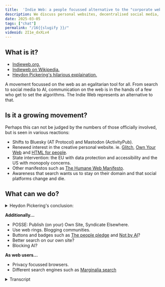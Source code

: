 ```yaml
---
title:  'Indie Web: a people focussed alternative to the "corporate web"'
description: We discuss personal websites, decentralised social media, Web mentions and things we think make up the Indie Web.
date: 2025-03-05
tags: ["chat"]
permalink: "/16{{slugify }}/"
videoid: 2I1e_dxXLv4
---
```

 

## What is it?

 - [Indieweb.org.](https://indieweb.org/)
 - [Indieweb on Wikipedia.](https://en.wikipedia.org/wiki/IndieWeb)
 - [Heydon Pickering's hilarious explaination.](https://briefs.video/videos/why-the-indieweb/)

 A movement focussed on the web as an egalitarian tool for all. From search to social media to AI, communication on the web is in the hands of a few who get to set the algorithms. The Indie Web represents an alternative to that.

 ## Is it a growing movement?

Perhaps this can not be judged by the numbers of those officially involved, but is seen in various reactions:

- Shifts to Bluesky (AT Protocol) and Mastodon (ActivityPub).
- Renewed interest in the creative personal website. ie. [Glitch](https://glitch.com/), [Own Your Web](https://newsletter.ownyourweb.site/) and [HTML for people](https://www.htmlforpeople.com/).
- State intervention: the EU with data protection and accessibility and the US with monopoly concerns.
- Other manifestos such as [The Humane Web Manifesto](https://humanewebmanifesto.com/).
- Awareness that search wants us to stay on their domain and that social platforms change and die.

## What can we do?

<details> 
<summary> Heydon Pickering's conclusion:</summary>


1. As a content creator, you can reclaim your content from big corporate silos and self-host it. This way your content is your content and you don’t lose anything when Mega Surveillance Media Co decides to kick you off their platform or goes bust. You get to do simple things like edit your content after it’s published and you won’t inadvertently lure people into the clutches of nazi propagandists sharing the same contaminated space.
2. Just because you publish independently, doesn't mean you have to be isolated. You can syndicate your content with technologies like RSS, and invite engagement by implementing a backfeed using standards like [Webmentions](https://indieweb.org/Webmention).
3. As a consumer of content, do not engage with awful people saying awful things. Engaging with them, even to condemn them, only legitimates them and normalizes their bullshit.
4. And finally: the man who entered the Capitol building and had a fatal heart attack did not do so by accidentally electrocuting his own dick with a taser. He just got himself overexcited from all the anger he was being told he should be feeling. Don’t believe everything you read.

 From [Why The Indieweb](https://briefs.video/videos/why-the-indieweb/)
</details> 


**Additionally...**

- POSSE: Publish (on your) Own Site, Syndicate Elsewhere.
- Use web rings. Blogging communities.
- Buttons and badges such as [The people pledge](https://people.pledge.party/) and [Not by AI](https://notbyai.fyi/)?
- Better search on our own site?
- Blocking AI?

**As web users...**

- Privacy focussed browsers.
- Different search engines such as [Marginalia search](https://marginalia-search.com/)


<details> 
<summary> Transcript</summary>




[00:00:05] **Nathan Wrigley:** Hello there and welcome. Today we're talking about Indie Web, a people-focused alternative to the corporate web. We're asking ourselves what is it, and assuming it's a good thing, how can we get involved? We'd appreciate any input by those who know more than we do, either as a future guest on this show or with comments on our YouTube post.

Speaking of which. Apologies to anybody who is audio only listening. They might be expecting something more on building 11 static sites. But yeah, we did two episodes on that, but they were only suitable for the YouTube channel. So we're gonna be talking about the indie web today, and as always. David Waumsley.

How are you doing, David? 

[00:00:46] **David Waumsley:** Yeah, I'm really good. I'm pleased to be doing this one because, for the last couple, it's been on me to try and bluff my way through how to use this kind of new platform. And now this is something where, you introduced me to most things with the D web, but I'm still trying to.

Grapple with what that is and how I can employ that in my work, particularly with client work. But yeah. Yeah, so it's nice. I can just hand much of this over to you, but we have got some show notes, which I've prepared. 

[00:01:17] **Nathan Wrigley:** Yeah. I'll show the show notes in a minute, but I want to be very careful to caveat mTOR, make the case that I don't really.

Practice what I preach here. I follow the indie web stuff from a distance. and where I can, I, I participate not in terms of, time, but in terms of the, things that are out there. I try to use some of those things, but I am no means an expert in this. But it's a fascinating thing and it'd be interesting to see how it, grows or otherwise in the future and what the incentives are and how it might be more aligned with, I don't know, a people first approach to the, internet, that kind of thing.

Shall I share our show notes? 

[00:01:55] **David Waumsley:** Yeah, absolutely. For me it's just that most of the things that come up here are things that you've been onto ahead of me or pointed me to, so it's quite interesting this, yeah. So 

[00:02:05] **Nathan Wrigley:** yeah, and, I get my information from a really broad range of sources. So some of them, really not very well aligned to the indie web, so proprietary social media platforms where these kind of bits of information commonly, but also from listening to.

An eclectic range of chats around the, internet space. So obviously I primarily do WordPress based content, but listening to chats, more about the internet as a whole and what's going on out there. There's loads of information, and I think this is a really interesting topic, a topic of our time really, if you're involved in the internet, but you have a slight suspicion that.

The corporations have taken over and made it into a place which isn't incentivized for humans, but for algorithms and profit. 

[00:02:53] **David Waumsley:** Yeah, exactly. So I guess discovering what it is, we'd have to go first to indie web.org. And for those who are viewing, I'm just gonna go over to their site over here, and that's a title really of our show, is that it's a people focused alternative to the corporate web.

There's a lot more here. it is. Still a very active thing. As we can see down here, there are still meetups and camps that go on with that. I can see this one here. I can see Jen Simmons here. Yeah. attending one of these, to me it feels like when I. I really haven't gone through this site, but when I was looking through, how to get started with it, a lot of the resources to get you going were ironically, I guess in the same way we're doing this on YouTube, but there were YouTube videos, from sort of 10 years ago.

But I guess the, point behind this hasn't changed. It's just hard to judge how active this kind of thing is. 

[00:03:53] **Nathan Wrigley:** Yeah. And also geographically, it's interesting as well. 'cause I, I dunno if you can just scroll down once more, and just pause there. If you just hover there for a minute, you'll see that quite a lot of it is based in, seems to be based at the minute, at least anyway in, in Europe.

And, but I don't know if that's the case. It may be that this is more broadly spread out, but also it does seem to be underpinned by some kind of principle. Again, if you scroll to the top of the page, there's a link out right to the very, very top. There's a link to, where it says we are, a community of independent and personal websites, based on principles.

And that obviously is a link. and the principles are owning your domain and using it as your primary online identity. Something I think most people in the WordPress space would align with publishing on your own site first, optionally elsewhere, and owning your own content. So it's this idea of, just you are the, gatekeeper of it all.

And you don't first lean into some third party service like Facebook or Twitter. You do all of the publishing on your own content, which then you have control over. And if you choose to do anything, you would then cross post or what have you. from there, and obviously platforms like Mastodon and Activity Pub, the protocol behind it are enabling it so that your website can become a first ci, first citizen on the internet as well.

So yeah, there we go. That's roughly it. And also 

[00:05:24] **David Waumsley:** something I didn't pick up on before until I went to Wikipedia. It actually lists out their 10 core principles, which I don't think we'll go through them all 'cause I don't know if I understand them all. But, It was interesting. Just before we press record, you were saying, oh, one of the guys who lives quite locally to you?

[00:05:41] **Nathan Wrigley:** yeah, not, really know so much, but I've had a few interactions with him on social media. So a guy called Kevin Marks and he appeared. The, only reason I know Kevin is I don't know him, I've never met him. I've only had literally two or three exchanges on Twitter, but he, he used to appear regularly on a, chat.

It's a video chat that I watch and listen to called, it used to be called this Week in Google, and now it's changed to intelligent machines. But the, point is, it's the same thing. And so I heard of him and he, regularly came on that show and outlined a lot of the different bits and pieces that were going on in the indie website.

I think that was my first point of contact. but there's Tanex, Selleck, Amber Case, Aaron I dunno how you pronounce that. KY or something like that. Yeah. crystal Beasley and, Kevin there, they seems to be the main proponents, but it seems to be a very human centered, approach, which aligns with what I think.

So it's nice. I. 

[00:06:40] **David Waumsley:** I think my, apart from some of the things that you mentioned, which really didn't click in as being part of the indie web, my first real introduction was, and I really didn't know about Hayden Pickering, but he did this video once, going back to 2021 called Why The Indie Web?

Yeah. And it is, his videos are all hilarious and he gets, he makes so many points in a very short video. They're usually only about seven, nearly eight minutes long on this one. And there's a transcript definitely worth watching. It's hilarious. It really goes through the whole history of the web and how we are where we are now.

and highlights this with, the need to. Take the web, which was something free that we all became accustomed to, to make this into something profitable. So you can sell barbecue sets in his case video. But yeah, and he also has some main points about the indie web, about taking control of that.

But 

[00:07:37] **Nathan Wrigley:** it's I think we need to be forgiving of ourselves. Like that video is really well done, by the way. It's a perfect encapsulation of the whole thing, but, it's. I don't think anybody knew what was gonna happen on the internet. I, don't think there was like this cabal of people robbing their hands together, aha, it's gonna go perfectly in this direction.

It just ended up the way it ended up, because it just did platforms like. Facebook and what have you. Came along and offered us something, which apparently we wanted, and then once it was established that we wanted it, the profit margin and, the incalculable easy for me to say, incalculable wealth that could be made from a platform which had no boundaries of geography, seemingly no ceiling on the number of users that were prepared to spend hours of their day involved in that platform.

And is it any wonder that. It became a corporate thing and billions of dollars were generated and that whole profit motive then seems to have a life of its own. And it gets worse. And it gets worse. And we are where we are. 

[00:08:47] **David Waumsley:** Yeah, exactly. I think a lot of talks on it, and I think possibly in that video of Hayden, he says, and now to introduce the villain capitalism.

in some ways we didn't really see it. We, see it now retrospectively as that because we realize that when you put something like the internet and what it's become over time, that obviously it's gonna get distorted by the, current mode of capitalism. people need to earn money from it.

So it's distorted this kind of essentially free web that we were given, to use for our own communication. It's got lost, In these big Yeah. Big giants who own the algorithms and obviously, change the way that all of us behave and the types of communication we have each other with each other.

Yeah. And 

[00:09:38] **Nathan Wrigley:** I 

think, we've slowly but surely given over our perception of what's normal on the internet. if you rewind right to the beginning when it was CERN and The, really going right back up on it and things like that where people were just academically.

Curiously. Oh hyperlinks. Tim Burners Lee. Oh, look at that. I can put a link behind this word and that will open up a page somewhere else on this diaspora of servers. And it, that was just faab fabulously philanthropic. It felt like, there's, there was no profit motive. And then. People discovered, oh, you can set cookies.

Oh, that's interesting. cookies I think probably were in initially just for state maintaining are you logged in? Are you not logged in? And then clever people thought, oh, we can do a little bit more with that. We can, we can track you across things and suddenly there's a profit motive for capturing your attention and keeping you on there longer.

And, we are where we are, but luckily. The underpinnings haven't changed. The tech, the technologies, the stack behind the internet may is the same. Yes. So we don't have to keep going in the direction that the corporations are pulling us. We can just reign it back and go back to it just being a bunch of links without cookies and without tracking and without, the millions of dollars generated.

Yeah, 

[00:11:02] **David Waumsley:** we 

[00:11:03] **Nathan Wrigley:** found 

[00:11:03] **David Waumsley:** the need to do that. And big corporations like Google, Microsoft, Adobe, all of them are involved in. The building and, and working together on browsers, the building of CSS. And, in some ways, the, web is stronger than it's ever been because we all realize that it is what it was intended to be.

Something for everybody on everything, this one, standard that we all use. So I think in some ways that's backing forth. So I think, it. In some ways the next question I put on the notes here, which we might as well move into, is this was my sense of it when going to the indie web.

So I hear about it. I, for me, it was Hayden's video. I go and look up the site of what's this indie web people are talking of, and then I don't really get a sense of whether it's growing and it's still very difficult to know that as a sort of movement, but. You said this, and I wrote it as exactly the same notes when we were talking earlier, that I don't think it can be measured as a sort of movement of the numbers of people or the meetings that they have there.

It shows itself through different reactions. 

[00:12:09] **Nathan Wrigley:** Yeah, and I, my, my end. Expectation is that it, might be growing, but I, would imagine it's growing at a fairly slow rate. And what I mean by that is you don't really hear the mainstream talking about any of this stuff. It does seem to be, a collection, a small collection of people who are interested in this.

And honestly, if you ask me to give you any commentary about. Almost any subject that humans talk about. I've got no interest in 99.9% of those subjects. There's a handful of things that I'm interested in, and I love those and I talk about 'em. the same's true about this, isn't it? Most people, you switch on your phone or you switch on the computer.

The only thing they care about is does it work and not, what's the moral basis for it or what is the, underlying protocol and where's the data going? It's if I click this, can I buy it? Okay, that works. Who cares? I don't because it, there's no, there's no violence associated with this.

There's no impediment to it working the fact that your data's being consumed here, there, and everywhere. I honestly think most people do not care so long as it works, and they're very happy with the trade off of you. Show me a ton of ads and I'll try to be inoculated against them. I'll try to ignore them, but if it's free, you show me ads.

That's fine. I think most people have that impression. But you and I are slightly different, I think. 

[00:13:34] **David Waumsley:** Yeah, I think you are ahead of me on that one because I didn't care too much about that kind of stuff. And there is a kind of irony. I mean it's slightly off the point here, we don't have the same kind of high streets that you would have certainly in the uk, that there was in the old days.

And you think. You don't know at the time, do you? You, work at a shop, you're busy, you want to buy other stuff from other shops, but you are busy working and stuff, so you buy from Amazon. Amazon then slowly starts to put. That shop outta business eventually. You are all outta business and you are only all buying from Amazon, But it's also, it's, you don't know you're destroying your own 

[00:14:10] **Nathan Wrigley:** industry yourself if you, yeah, but we're also in a curious time, like if you think about it, mass communication, I guess really you could begin that with something like the telephone, but the telephone was very much a one-to-one and it didn't have a, like a, it wasn't recording anything.

It really is only in the last 15 or so years. That, yes, people have been able to s have some sort of global conversation, like normal people. Obviously if you're the prime minister of the UK or the president of the us you've been able to have those conversations, but most of us don't. And now we're thrust into this scenario where you can, message people.

Anywhere in the world. And, I'm not sure as a species, we're quite ready for it, frankly, in rewind the clock, I don't know, a hundred years, 200 years, something like that, which in the, in, in the history of. Our species is not that long. You probably didn't really get much further than your front door.

On a typical year, you might wander a few hundred yards here, there and everywhere. There's no trains, there's no cars. Would've been an effort to own a horse and get anywhere on that would, it's still taken days, but the point is your world was. Much smaller. Yes. And we, have this impression that because it's now bigger and we're involved in global things, and I can, you are in Goa, I'm in Yorkshire, north Yorkshire, and yet here we are talking as if we're next door to, literally you could be sat next to me.

I can hear every word you're saying and every breath and everything. It's, yeah. Is that normal? I, don't know if that's. I don't know if that's a good idea in the end, 

[00:15:49] **David Waumsley:** but for us it feels like, I feel like I'm in the UK anyway when I'm talking to you because culturally I'm still Yeah, very much in the UK and that so full of that kind of news.

But anyways, yeah, so what's a couple? I was trying to get a few of the things where I think maybe the movement is shifting and I put some things down here. Which I think is quite interesting is, these kinda shifts that we've seen to say Blue Sky using the AT Protocol and Mastodon, which again, you were really early on in using Mastodon, where I thought, what is this?

Which is using Activity Pope, which is a standard, isn't it? It's a W three C standard. 

[00:16:29] **Nathan Wrigley:** Yeah. So this is the idea of replacing platforms with protocols. So instead of using Twitter or X, you use. Activity pub. so you know, anybody can use the activity pub protocol and build their own thing on top of it.

So Mastodon isn't what's powering the technology, it's the activity pub protocol. And you've seen moves in the WordPress space. We have the activity pub protocol, sorry, plugin. You have things like pixel fed and various things built on top. And so the idea is there's this interoperable layer.

and it's standards based. Anybody can, work with it. you can own your own instance of Mastodon, but the protocol is the thing that you're interested in, not the platform. And at the at, or I think it's at Protocol, which is the one that Blue Sky's using is, is similar but different.

the, one of the things that it hasn't yet done as of recording this, it hasn't, it hasn't gone. All in, in the same way that Activity Pub has, for example, I don't think you can move your account yet from one platform to another. so you don't own your data in that way. But the intention is that it will happen, but it hasn't happened yet.

I think they're trying to get their docs in a row, but this is, these two are moves to open up social, interactions. and any interaction, really any kind of activity on the internet and it to be built upon an open platform, which anybody can use. And so you can go to Mastodon and you won't be bombarded with ads.

There's no algorithm there trying to game your feed. You basically get a chronological feed of content produced by people in the order in which they produced it. So if you follow no people, your timeline is empty. If you follow 12 people, it will be fairly quiet. If you follow a thousand people, it'll be noisy.

but there won't be an algorithm trying to insert an ad or trying to say, this post will capture your attention. Let's put that in front of you 'cause you'll stay on for a bit longer. None of that. The thing is you could build that on top of activity pop, you could build that platform, but I expect not too many people would want to use it.

But anyway, 

[00:18:47] **David Waumsley:** yeah. And I suspect all the big moves to Masteron and Blue Sky. Blue sky particularly, I think coming so quickly is, due to the way that Twitter had gone, and the direction with that. And I think, it's. Perhaps the same. we'll look to those big players, but rather than being something that the indie web people think, no, I shouldn't have these algorithms affected me.

It really comes down to a sort of breaking point. The politics or really, or the disagree. for, me, 

[00:19:16] **Nathan Wrigley:** the break, that I needed was just realizing that my attention, I was not able to compete against the algorithm. I literally was unable to stop. Using the phone. I've, decided to call the phone from now on the rectangle.

That's what I'm gonna refer to it as. So I, refer to people staring at the rectangle. 'cause it gives it that 

[00:19:43] **David Waumsley:** what the heck 

[00:19:44] **Nathan Wrigley:** I don't know, like very third party It's bleak and it's a bit like something at the obelisk of 2001, a Space Odyssey or something like that. But, I was unable to stop doing it and I would be doing it at all times of the day, which I knew four in the morning.

Why the heck am I doing this? And I realized that it was because these algorithms had completely captured me and it was not in my interest to be staring at the, rectangle at four in the morning. 

[00:20:11] **David Waumsley:** And I think something which I certainly became aware of, I lost my Facebook. Access. so it was hacked in some way.

Somebody managed to do something, there was a security issue there, and, there was no way I could really convince them to put me back. And I had, a group which was growing there, so they, suddenly I couldn't communicate to this group that. I've gone, the person running this group and that, that was the thing that really attracted me to things like Facebook was only the groups and a special collection of people.

But I realized as I think more people do, as we see them come and go, that we know these platforms will eventually die. I. and others will take over. and if it's important for you to own your content, then you probably need to be looking. If it's disposable, then that's fine, isn't it? But if you, feel there's some value in keeping it and having an ownership over it, you do need to.

Find alternatives. 

[00:21:11] **Nathan Wrigley:** That's right. It's a really, peculiar trade off though, isn't it? because the platforms like Facebook, for example, have captured all the audience. I, my intuition is that Facebook might be in decline, but that is purely intuition. It's not based upon any data. but if you have your congregation for want of a better word, over on Facebook and like you, something happens and you lose access, that's gone.

it's completely gone. Growing an audience outside of Facebook, I think is really hard because Yeah. Or or YouTube or TikTok or whatever it may be. Because they do such a great job of if you are producing content, which their algorithm says, look, this is making, waves, therefore it's making our platform money.

They will then push the audience for you. They will make the audience for you. Yes. And so it's a real trade off. Trying to do it yourself is much harder. But obviously you own it, and if TikTok decides to shut you down, it doesn't matter. 

[00:22:12] **David Waumsley:** Yeah, there's a point actually later on that we'll get to that.

If there's any other points that we put on, whether it's growing or that, I put in maybe, state, sorry. the state interventions, the things that we're seeing with the eu with data protection, accessibility, and certainly with the US getting, having monopoly concerns over the likes of what Apple and Google do as well.

is that part of the, in some ways it's legislating against monopolies, which is what we're. I, guess everybody's worried about, 

[00:22:43] **Nathan Wrigley:** yeah, I don't really know, actually. obviously the things like the GDPR and the concern about where your data is held, if you are, typing on a keyboard in Germany, but the, result of that typing in gets saved to some server in the us.

I, think, that seems to be a topic of growing concern. It's so ephemeral though for most people to like, how do you capture that in the minds of most people? How do you get people to care about that? Because all that you care about is that the next time you go in, the pixels come back. I. Onto your screen and so okay, who did what When I wrote to John six months ago, let me just go back to that conversation with Jeff.

There it is. There's the conversation I had with John. I remember what we said. Now it's like, where was that data? I don't care. I care, but I don't think most people care. but that does seem to be a part. And, we're in a fairly fractured time in terms of inter international diplomacy and politics and things.

So it'd be interesting to see how these lines get drawn and whether. Whether we will be siloing our data inside of our own national boundaries more and more. But I don't know if it's a part of it. It feels like it is a part of it. Anybody that's watching this can tell us. 

[00:24:00] **David Waumsley:** And I think definitely what seems a part of it to me was, at the same time there was a lot of, confidence chats that I saw with a, a renewed interest and an encouragement by many to get creative again, as we did in the early web with HTML and CSS, and make your own personal sites, have your own ownership there. And, again, I something that you put me on to first. there was a newsletter Own your web. I'm just gonna Oh yeah, that's right on the screen.

Yeah. By met, Matt Ott there and yeah, I like this. That's, yeah, it's great. it just. It just encourages people that they can just build these websites together, as we did in the early days. And people have forgotten about it now. It's been taken over by everybody feels the easiest way is a, web builder or something.

So yeah, it's a really good series. and that led me on to realizing there were other services I wasn't aware of. Things like, glitch here, which is a little bit like, GitHub pages or, Netlify, which we use, but it's really a bit more aimed at free hosting for people who want to do their own basic sites.

Get started with HDML, maybe start with some templates, levity, which we've been talking around is, on the remix here for easy blogging with Eleventy is in here. So again, it's something that's been around for a while, but. Not hugely taken off though. 

[00:25:28] **Nathan Wrigley:** It's interesting how, like how we've entered this era I, and you keep calling it the subscription economy where you just pay a little bit and you have access to all this stuff, but you don't own any of it.

So in the case of music, you might pay Spotify $10 a month or something and once that elapses, the music's all gone. Whereas when you were a child and I, was a child, you, purchased the music and it was yours forever. And sure enough, you didn't have access to all the music and you thought long and hard about which CDs you were going to buy.

But thinking about it, in my childhood growing up, we, rented nothing. We had a mortgage on the house that we lived in, but everything, all transactions were a case of you pay for the thing and you get the thing and it's now yours to own. Whereas now we've definitely, there's a shift to, okay, I'll pay you a small amount on a monthly basis or an annual basis, or what have you.

And the trade off is that you won't ever own it, but it'll be yours during the period in which you are paying me. Of course the problem is when that, when you no longer can pay it, like you either choose not to pay it or you run outta money or you retire and suddenly realize that all these bills that you've been able to service for all this time are no longer possible, and suddenly all your access to the music is gone and you probably would've been better off building up a record collection all those years.

it's interesting. 

[00:26:56] **David Waumsley:** Yeah, absolutely. I, must, the other thing that I linked to on there, which I think is great 'cause it won't come up in search very Oh yeah. For people, which again, is fairly new and it's somebody just putting a starter for people who just wanna get back to those early days when you just wanna build something that you own yourself.

So I feel there is a big. Encouragement if you like. It's almost, it almost feels a little bit like the seventies just when punk came in. This idea that people could just get back and make music with three chords themselves with a bit of attitude rather than having to know all the sophisticated stuff.

And it feels a little bit like it's encouraging that, and for people to be a little bit more, as they were the websites. Most of the designs we do them to a formula. We've read something like StoryBrand and we know we need to write a certain type of headline and have this in a certain order.

our three benefits need to be listed after our value proposition. And in the early days when people had, geo cities and even MySpace to a certain degree, they were a bit wacky with their designs. so there's that going on. The idea of, showing your creativity through your own personal site and owning the data and sharing with the world, just any.

Interests and thoughts that you have. Yeah, and I think that's a loss, the idea that people, will go and set up Facebook 'cause it's easier to communicate with their friends. But there are less people now who, without any commercial reason, will set it up just as a way of self-expression. 

[00:28:25] **Nathan Wrigley:** Yeah. It really is.

Honestly, the internet is such a power for good, isn't it? It's such a, yeah. It's an amazing resource that humanity has. And it does seem a, shame, honestly. Looking back, I suppose to some extent it was inevitable that money was gonna get involved and take over the whole thing.

But it will be interesting to see if a proportion of the people can, can wrestle that maybe this isn't a situation where we're trying to, we're trying to make it either or. Yeah, it's more a situation of, okay, those that wanna roll their own and do the indie web thing, they, yes, they can do that. And the corporate stuff that can carry on as well.

And we can have a bit of both. Maybe that's the, sort of ideal, yeah. Seesaw of it all. 

[00:29:10] **David Waumsley:** And I think it's, it is in there. I think it's with the indie web, an alternative. And I think everybody needs an alternative. We, and that's it, isn't there? I think, we always need, I think commercialism has pushed forward the web to being what?

We couldn't imagine it being initially to what it is now, so it's needed there. But there is this point where it feels like if you're only on the web to server, a corporate, it's lost a lot. yeah. So what can we do? Let's have a, have I covered the points there? Oh, I did want to mention here, I'll bring it up here to the.

Humane Human Web. Hu 

[00:29:48] **Nathan Wrigley:** Humane. Sorry. Yeah, 

[00:29:49] **David Waumsley:** apologies. Humane Web 

[00:29:50] **Nathan Wrigley:** yesterday. There you go. 

[00:29:51] **David Waumsley:** Yeah, there's a lot of things like this. So this comes from Michelle Barker Set this up. she writes a lot on CSS and does some talks and that she's, I love that website by the way. You did. It's funny, you really like some bold stuff.

You see your, you, I laugh that. Yeah. Funny enough, I think you've a heart, you this personal expression stuff that you see with the insight. So you, always react to those. yeah. Yeah. yeah, so I, I think there's an overlap with lots of people doing these kind of various different things.

So her point is her point on the top there, what it's becoming, that the web is becoming hostile to humans, that people have been tracked and that their privacy is routinely violated. that search is just gonna giving you ads and everything. So her kind of take on it, is also from. Not just where the data goes, but also the eco-friendliness of stuff, and I think.

That's one of her big things. To make lighter websites that don't burn the planet is one of her big things on that, but made for humans again. And similarly, there are other things, let me just bring these up. People are wearing, taking badges and things like the people pledge. I, dunno if this is a good thing or not, whether it's just helping this particular domain to get a lot of attention or whether it's this kind of nice idea that you put a badge on your site, which is saying that.

You stand for these things, you're not gonna discriminate it or devalue anyone on the basis of their age, gender, identity, and other things. Like one, which I'm tempted to put on any site that I do, which is not by ai. yeah, exactly. Yeah. So you can have little badges like that. I don't know if that's connected with the, in a way it seems the same sort of move.

It's like positioning against a corporate direction, if you like. 

[00:31:44] **Nathan Wrigley:** Yeah. It's hard to encapsulate, isn't it? Because this whole movement isn't summed up in one trite little sentence. there's just some feeling in the back of my head about what it is, and. I can't encapsulate it perfectly.

if you, showed me a website and, and you asked me, does this align, I'm not sure does it, I'm not entirely sure, but there's a feeling and it, feels a little bit. philanthropic. It feels a little bit, I don't know, left-leaning for want of a better word. It seems to be more all embracing.

It's definitely not about making loads of money. I'm wondering secretly if we got all of the people involved in the indie web on a deep and profound level and, ask them, would you like to live in a commune? I wa I wonder what the answer would be. 

[00:32:34] **David Waumsley:** so yeah, so we've got, we're back to some Hi hippie 60 times up.

Yeah, that's right. Hugging trees. Yeah. It is a 

[00:32:41] **Nathan Wrigley:** bit, don't, it is a bit of that though. There is some of that sprinkled over the top of this without a doubt. Yeah. Okay. what can we do? Oh, sorry. Carry on. 

[00:32:50] **David Waumsley:** Yeah, no, it's the same thing. I, won't read out. it is. Fascinating Hayden Picker In's conclusion, but it's a lot to read out there what he says we should do.

But, I'll leave that on the site there. there was something which I was introduced to, actually it was by LA Zach Leatherman, the author of 11 two. We've been talking about. He did a talk, I think about five years ago or something on this, and he introduced me to this concept of Posse, which stands for Publish on your own site, syndicate elsewhere.

I love that. Which. Yeah, and I think that's something that you can start to do, can't you? With these protocols where you can start to say, okay, the, canonical. Link, the URL is yours and then your content goes out to all these other services to attract things. And yeah, he cites an example actually, Jeremy, Keith and his site, he's very good at being able to set these things up.

So almost he talks about it as well a lot. He's a big, Defender of the indie web. Of course, as you might expect with him, I can't really show you any examples of it, but basically, no, it's very much tied up with a band in a pub at the moment, isn't it? Yeah. Yes. But that's really how he's running his site.

He, he, it, always stays with him on his domain and it gets sent everywhere else. 

[00:34:13] **Nathan Wrigley:** there is a. I was just gonna say there's a lot of moves in WordPress at the moment to make this possible. So the PO protocol, which is built by a chap called Mattias Fle, he, he's building it. He's been, he now works for Automatic, but the idea is very much of that, it's that you publish on your own website and then.

It. Your website is the account on an activity pub related platform like Mastodon or Pixel Fed. So you publish it there and it's not cross posting, so it's not when you hit publish, it's not then pushing it out to Mastodon. It is. The Mastodon account. The website? Yes. The account. And that's hard to get your head around 'cause we're not used to that.

And then in the future, the, it's, built or being built. The idea is that if somebody comments on Mastodon or pixeled from that or any other platform on the, activity pod protocol, those comments come back into your WordPress post or page. And then if you reply that all gets sent out and it's all happening.

You, you've got that conversation on your own. Yes, your own website. It's fascinating. 

[00:35:26] **David Waumsley:** Yeah, I had a little look at that I was interested in. 'cause it wasn't high numbers for the plugin that goes that No, That allows you to do that easy. And I'm also looking at it because we've decided to not go the WordPress route and do it with 11 for us.

Yeah. I want to see if we can do this very same thing as well with us to have it. As a kind of comedy system to make sure that, there's this whole 

[00:35:45] **Nathan Wrigley:** thing called web mentions, but Exactly, that's as far as I can take you with that. I don't really know how that would be implemented or what that really encapsulates, but I know that in this community, in the sort of indie web, community web mentions is, that.

Yes. Yep. 

[00:36:00] **David Waumsley:** And then there are methods as well. I saw one for being able to, it doesn't matter what platform you're using, as long as you've got the control where you can use the at protocol from Blue Sky to use Blue Sky as your kind of commenting system, 

[00:36:14] **Nathan Wrigley:** I guess that would have a very similar endeavor and that's.

Some, and I know now there's a ton of, work being done for people bridging those two protocols, so literal bridges, so that one connects perfectly with the other so that the two. Protocols bind together so that you could, I don't know, have something that links over to Mastodon and Blue Sky and can publish onto them both at the same time.

That kind of thing. 

[00:36:40] **David Waumsley:** just news here, I, it's very hard when we talk about a lot of these things, so there's usually a question. It's a bit like SEO where there'll be articles saying it's dead, and no it isn't. It's very much alive and stuff, and it's things like, web rings. We, they were there in the early days of the war.

The web before we had Google and the, we would find those connections. I think some of the bigger corporations run some of these, web rings, but that's something we can do in blogging communities. They still exist out there and I started to find a bit of a few of those, but. To be honest, I was so used to just going to search to find all my information from the web that 

[00:37:22] **Nathan Wrigley:** yeah, 

[00:37:22] **David Waumsley:** unless I knew about this, it's unlikely I'd find it.

And I think it has been. And something I'm quite keen, I think, to do myself a little bit more with this is to make sure you create genuine links with people so you can use things like web mentions and stuff by. just naturally mentioning, why you are writing about something comes from somebody else's work.

So you mentioned them. yep. They become aware of it. You promote them and somebody takes from yours and it's this nice circle. Of self-promotion, if you like, that doesn't rely on gaming, 

[00:37:58] **Nathan Wrigley:** Yeah. It's like robbing one another's backs in a way, isn't it? Yes. It feels a little bit more like that.

Yeah. Yeah. And you're not doing it because of, because you'll get a search result boost out of it. You're doing it 'cause it's the right thing to do. 

[00:38:11] **David Waumsley:** Yes, exactly. And it, also helped, you, you don't have to explain from the start again. if you're working on somebody else's work, you want to lead them to that so they can see where you started from.

And I think it just seems a much more. Sensible way to communicate with each other. So anyway, we've been going off for some time, so I'll probably speed up, 

[00:38:30] **Nathan Wrigley:** aren't I? Okay. Yeah. I mean we, yeah, probably we should wrap it up fairly soon, but, just, one quick thing. Apropos of nothing.

Yeah. And that is to say that you were talking about search engines just now I have, I've I. Ditched Google, as my search engine of choice and I've gone over to using, oh, you've got it there. yeah, cgi, I dunno if that's how you pronounce it. I believe that this was started by somebody who used to create a WordPress plugin, and I've forgotten which one it was, but it's probably one that you and I have both heard of and they moved out the WordPress space and, and.

So the, trade off here is that I have to pay for it, but the good thing about it is that I'm, not hoping to keep my search engine results for any length of time. So I don't feel like I want to own, any of the data that I put into this. But the, benefit is that you get a, an unsponsored set of search results.

They don't keep track on what you do, and you can prioritize certain domains. So say for example, I was searching for, oh, I don't know, like socks or something, I might be able to put in a bunch of local websites to me and say, actually, when you're giving the search resource, only select those websites to, to search through so you can curate the search.

And, in that way it inoculates CGI. From, from that bias, which we have no doubt is in the Google search results. you can, definitely get a sense that promoted content, sponsored content comes out at the top, which it always does. You can see that right at the beginning.

And so I'm gonna try this out for a little bit and we'll see how we go. I can't say I can't endorse it 'cause I've not used it for long enough. I only been using it for two or three weeks, but I'm gonna give it a go. Yeah, and I think it's $120 a year. I think they've got a 30 day trial or something if you wanna give it a go.

But I, I think it's a good thing for me to be doing. 

[00:40:28] **David Waumsley:** Yeah, no, I think it's fascinating. I think with Google, as we, realized, obviously they did it with things like encouraging us to use schema and rich snippets, which they don't need so much now with ai, but in some ways we realize now it's to keep them.

To keep us all on their domain rather than the original deal, which is, we'll do what you want Google, to make our sites, search friendly. Absolutely. And you send us the traffic, Yeah. Let's go in. 

[00:40:54] **Nathan Wrigley:** Yeah. Yeah. give it a go. cgi.com. See what you think. Yeah, 

[00:40:58] **David Waumsley:** I'll mention another one, which I put down here.

'cause I, in fact, I put it down as a note there, as web users, we can try different search engines. You were already ahead of me, but I saw somebody else mention talking about new web. Marginalia Now, it's probably not that useful, but it's, you can search and I can't because honestly I've, I don't know it very well to be able to demonstrate it and plus we're on audio, so I won't, but it basically, it will give you a totally, you can.

You can search, by the sort of topic that you want. And I think I, I'm not quite sure how it works, but it's, the person who was recommending this as an approach said and they really summed up for me, what I feel about Google these days is often the sort of stuff I'm interested in. I have to work through loads and loads of stuff, so I was trying to find that site I was promoting earlier, which is the HTML.

Is for people. Couldn't remember what it was exactly called the domain, tried Google Search, knew it was a fairly recent thing, couldn't find it. And what everything I was listed really was a good SEO article by a, big corporation. So it would be GoDaddies, article on HDML, or something like that.

And pretty much everything was a corporate thing. So I think. Marginality. What was Margin 

[00:42:16] **Nathan Wrigley:** or margin? Margin. Marginal margin. Yeah. 

[00:42:19] **David Waumsley:** Yeah. Marginal. Yeah. Yeah, I've got it. I had it up here, didn't I? A moment ago. There we are. Yeah. It doesn't look particularly friendly, but I think it just allows you to, I.

Search for sites. it's built really for the indie web type thing. It's where 

[00:42:34] **Nathan Wrigley:** Okay. 

[00:42:34] **David Waumsley:** in the same way. So yeah. I didn't know it existed, but I just think that's quite fascinating. yeah, that is. Yeah. Yeah. 

[00:42:40] **Nathan Wrigley:** Yeah. 

[00:42:41] **David Waumsley:** Gosh, the other thing is something I'm. If I'm gonna ask a client, actually I'm gonna speak to a client the day after tomorrow about their new site in there.

I'm gonna ask 'em if they want me to block ai. 

[00:42:53] **Nathan Wrigley:** Oh, interesting. whether or not you'll be successful in that endeavor is, up for question because I dunno how honorable the, the robot stop text, is yes, but certainly it's worth a shot. What's the, what's your intuition there?

Do you get the feeling that most people don't want to contribute their own content into an AI LLM? 

[00:43:15] **David Waumsley:** Yeah, I don't know. I don't, it is the first time I'm gonna ask. It's just crossed my mind. I realize there's a beautiful list that I found of, various ways of blocking somebody from the WordPress 

[00:43:25] **Nathan Wrigley:** community.

I, haven't done anything about that. my content is just out there and presumably it gets scraped. it's not gonna be scraped or have a great authority, but I, haven't really. I've drawn a conclusion about that, but it feels to me that certainly if you are a content creator, the voices are getting louder about that not being, especially if you are a creative, you're a musician or something.

It does seem like a bit of a shame that. As a species, we've decided that, something that you can get, for one us sense, a song created by a website that socked up all the songs that are out there in existence, that doesn't seem, particularly well aligned with humanity. no, I would be very surprised if the indie web movement is particularly well aligned with the AI movement, but I could be wrong about that.

[00:44:18] **David Waumsley:** Yeah. Oh, I think, most will not. Yes. Yes. It will not want a lot of people. I think the people I follow now are not keen. They're very keen to, to say that we haven't used AI with this one. Or they're very keen as well to point out that the cost of an AI search is so much greater than a normal search.

Which led me to the other point that I thought about what we could do. And I think, when it comes to our site, content site, we hadn't even talked about it before. And I was reminded by Bob Monor from the 11 two community that you can, on static sites have a fairly good search these days.

So I think this is a topic for us later to see how we could maybe implement some of these kind of indie web techniques. Things like, oh yeah, I'd 

[00:45:02] **Nathan Wrigley:** that, I, would love to know how to implement those. So if, we can do that would be. Wonderful. Yeah. and you never know, the indie web community might, might be able to get something out of that as well.

Great. Yeah, I think we've come to the end. I think So let me, find my mouse and, put us back on the screen like that. So that's it. this one's going out as an audio as well as we'll stick it on the, is it going on the YouTube as well? Yes it is. Yeah, everything all there isn't that ironic. I know the irony.

We're gonna, we're gonna use YouTube, but we're gonna slight rain on a wedding day. Slack them off at the same time, so there we go. That's it. We'll see you next time. Thanks David. That was really interesting. Yeah, enjoyed that. Bye bye-Bye. 

</details> 
